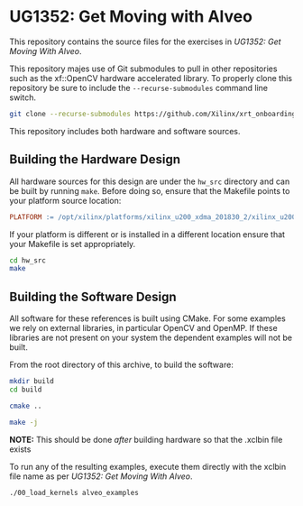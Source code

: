 # UG1352: Get Moving with Alveo

This repository contains the source files for the exercises in *UG1352: Get Moving
With Alveo*. 

This repository majes use of Git submodules to pull in other repositories such as
the xf::OpenCV hardware accelerated library. To properly clone this repository
be sure to include the `--recurse-submodules` command line switch.

```bash
git clone --recurse-submodules https://github.com/Xilinx/xrt_onboarding.git
```

This repository includes both hardware and software sources.

## Building the Hardware Design

All hardware sources for this design are under the `hw_src` directory and can
be built by running `make`. Before doing so, ensure that the Makefile points
to your platform source location:

```Makefile
PLATFORM := /opt/xilinx/platforms/xilinx_u200_xdma_201830_2/xilinx_u200_xdma_201830_2.xpfm
```

If your platform is different or is installed in a different location ensure that
your Makefile is set appropriately. 

```bash
cd hw_src
make
```

## Building the Software Design

All software for these references is built using CMake. For some examples we rely
on external libraries, in particular OpenCV and OpenMP. If these libraries are not
present on your system the dependent examples will not be built.

From the root directory of this archive, to build the software:

```bash
mkdir build
cd build

cmake ..

make -j
```

**NOTE:** This should be done *after* building hardware so that the .xclbin file exists

To run any of the resulting examples, execute them directly with the xclbin file name
as per *UG1352: Get Moving With Alveo*.

```bash
./00_load_kernels alveo_examples
```
